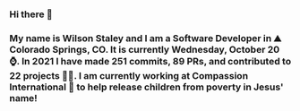 ### Hi there 👋

### My name is Wilson Staley and I am a Software Developer in ⛰ Colorado Springs, CO.  It is currently Wednesday, October 20 ⌚. In 2021 I have made 251 commits, 89 PRs, and contributed to 22 projects 👨‍💻. I am currently working at Compassion International 🏢 to help release children from poverty in Jesus' name!